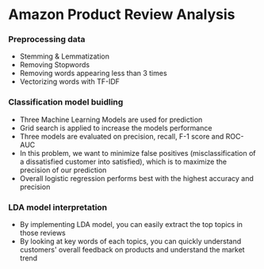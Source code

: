 # Amazon Product Review Analysis

### Preprocessing data
* Stemming & Lemmatization
* Removing Stopwords
* Removing words appearing less than 3 times
* Vectorizing words with TF-IDF

### Classification model buidling
* Three Machine Learning Models are used for prediction
* Grid search is applied to increase the models performance
* Three models are evaluated on precision, recall, F-1 score and ROC-AUC
* In this problem, we want to minimize false positives (misclassification of a dissatisfied customer into satisfied), which is to maximize the precision of our prediction
* Overall logistic regression performs best with the highest accuracy and precision

### LDA model interpretation
* By implementing LDA model, you can easily extract the top topics in those reviews
* By looking at key words of each topics, you can quickly understand customers' overall feedback on products and understand the market trend
